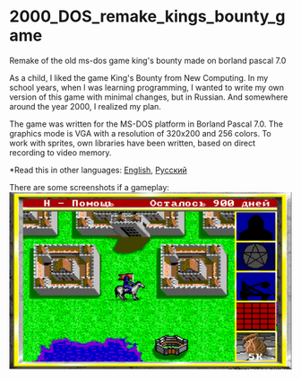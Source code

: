 # 2000_DOS_remake_kings_bounty_game
Remake of the old ms-dos game king's bounty made on borland pascal 7.0

As a child, I liked the game King's Bounty from New Computing. In my school years, when I was learning programming, I wanted to write my own version of this game with minimal changes, but in Russian. And somewhere around the year 2000, I realized my plan.

The game was written for the MS-DOS platform in Borland Pascal 7.0. The graphics mode is VGA with a resolution of 320x200 and 256 colors. To work with sprites, own libraries have been written, based on direct recording to video memory.


*Read this in other languages: [English](README.md), [Русский](README.ru.md)

There are some screenshots if a gameplay:
![Screenshots of a gameplay](screenshots.gif)

